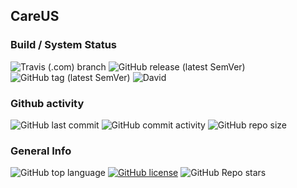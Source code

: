 ## CareUS

### Build / System Status

![Travis (.com) branch](https://img.shields.io/travis/com/juanmcortez/CareUS/main) ![GitHub release (latest SemVer)](https://img.shields.io/github/v/release/juanmcortez/CareUS) ![GitHub tag (latest SemVer)](https://img.shields.io/github/v/tag/juanmcortez/CareUS) ![David](https://img.shields.io/david/juanmcortez/CareUS)

### Github activity

![GitHub last commit](https://img.shields.io/github/last-commit/juanmcortez/CareUS) ![GitHub commit activity](https://img.shields.io/github/commit-activity/w/juanmcortez/CareUS) ![GitHub repo size](https://img.shields.io/github/repo-size/juanmcortez/CareUS)

### General Info

![GitHub top language](https://img.shields.io/github/languages/top/juanmcortez/CareUS) [![GitHub license](https://img.shields.io/github/license/juanmcortez/CareUS)](https://github.com/juanmcortez/CareUS/blob/main/LICENSE) ![GitHub Repo stars](https://img.shields.io/github/stars/juanmcortez/CareUS?style=social)
